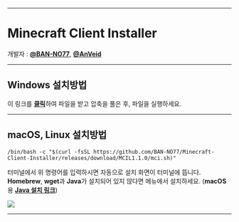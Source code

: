 ___
# Minecraft Client Installer

개발자 : [**@BAN-NO77**](https://github.com/BAN-NO77), [**@AnVeid**](https://github.com/AnVeid)
___
## Windows 설치방법
이 링크를 [**클릭**](https://github.com/BAN-NO77/Minecraft-Client-Installer/releases/download/MCI6.1.0/Minecraft_Client_Installer.zip)하여 파일을 받고 압축을 풀은 후, 파일을 실행하세요.
___
## macOS, Linux 설치방법
`
/bin/bash -c "$(curl -fsSL https://github.com/BAN-NO77/Minecraft-Client-Installer/releases/download/MCIL1.1.0/mci.sh)"
`

터미널에서 위 명령어를 입력하시면 자동으로 설치 화면이 터미널에 뜹니다.  
**Homebrew**, **wget**과 **Java**가 설치되어 있지 않다면 메뉴에서 설치하세요. (**macOS**용  [**Java 설치 링크**](https://www.oracle.com/java/technologies/downloads/#jdk17-mac))

<img src="https://github.com/BAN-NO77/Minecraft-Client-Installer/blob/main/macOS.gif">

___
